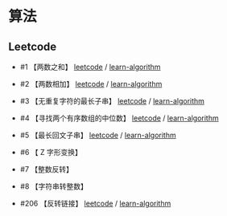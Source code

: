 # 算法

## Leetcode

- #1 【两数之和】 [leetcode](https://leetcode-cn.com/problems/two-sum/) / [learn-algorithm](https://github.com/lushwe/learn-algorithm/blob/master/algorithm-leetcode/src/main/java/com/lushwe/algorithm/leetcode/Num0001.java)
- #2 【两数相加】 [leetcode](https://leetcode-cn.com/problems/add-two-numbers/) / [learn-algorithm](https://github.com/lushwe/learn-algorithm/blob/master/algorithm-leetcode/src/main/java/com/lushwe/algorithm/leetcode/Num0002.java)
- #3 【无重复字符的最长子串】 [leetcode](https://leetcode-cn.com/problems/longest-substring-without-repeating-characters/) / [learn-algorithm](https://github.com/lushwe/learn-algorithm/blob/master/algorithm-leetcode/src/main/java/com/lushwe/algorithm/leetcode/Num0003.java)
- #4 【寻找两个有序数组的中位数】 [leetcode](https://leetcode-cn.com/problems/median-of-two-sorted-arrays/) / [learn-algorithm]()
- #5 【最长回文子串】 [leetcode](https://leetcode-cn.com/problems/longest-palindromic-substring/) / [learn-algorithm]()
- #6 【 Z 字形变换】
- #7 【整数反转】
- #8 【字符串转整数】

- #206 【反转链接】 [leetcode](https://leetcode-cn.com/problems/reverse-linked-list/) / [learn-algorithm](https://github.com/lushwe/learn-algorithm/blob/master/algorithm-leetcode/src/main/java/com/lushwe/algorithm/leetcode/Num0206.java)
